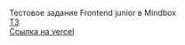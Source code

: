 Тестовое задание Frontend junior в Mindbox  
[ТЗ](https://docs.google.com/document/d/15QkApDkQqtzLSVW7Fpyluwj-BvUIHFXBjvvFCe77Aaw/edit?pli=1&tab=t.0)  
[Ссылка на vercel](https://mindbox-test-git-main-vattgernofriviavkcoms-projects.vercel.app)  